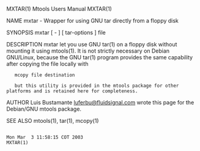 MXTAR(1)                                                                                                                                          Mtools Users Manual                                                                                                                                          MXTAR(1)

NAME
       mxtar - Wrapper for using GNU tar directly from a floppy disk

SYNOPSIS
       mxtar [ - ] [ tar-options ] file

DESCRIPTION
       mxtar let you use GNU tar(1) on a floppy disk without mounting it using mtools(1).  It is not strictly necessary on Debian GNU/Linux, because the GNU tar(1) program provides the same capability after copying the file locally with

       mcopy file destination

       but this utility is provided in the mtools package for other platforms and is retained here for completeness.

AUTHOR
       Luis Bustamante <luferbu@fluidsignal.com> wrote this page for the Debian/GNU mtools package.

SEE ALSO
       mtools(1), tar(1), mcopy(1)

                                                                                                                                              Mon Mar  3 11:58:15 COT 2003                                                                                                                                     MXTAR(1)
